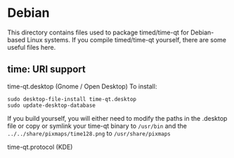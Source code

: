 
Debian
====================
This directory contains files used to package timed/time-qt
for Debian-based Linux systems. If you compile timed/time-qt yourself, there are some useful files here.

## time: URI support ##


time-qt.desktop  (Gnome / Open Desktop)
To install:

	sudo desktop-file-install time-qt.desktop
	sudo update-desktop-database

If you build yourself, you will either need to modify the paths in
the .desktop file or copy or symlink your time-qt binary to `/usr/bin`
and the `../../share/pixmaps/time128.png` to `/usr/share/pixmaps`

time-qt.protocol (KDE)

